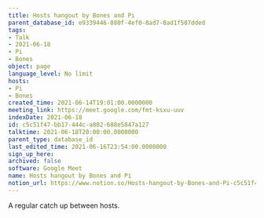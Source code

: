 ```yaml
---
title: Hosts hangout by Bones and Pi
parent_database_id: e9339446-880f-4ef0-8ad7-8ad1f507dded
tags:
- Talk
- 2021-06-18
- Pi
- Bones
object: page
language_level: No limit
hosts:
- Pi
- Bones
created_time: 2021-06-14T19:01:00.0000000
meeting_link: https://meet.google.com/fmt-ksxu-uuv
indexDate: 2021-06-18
id: c5c51f47-bb17-444c-a802-688e5847a127
talktime: 2021-06-18T20:00:00.0000000
parent_type: database_id
last_edited_time: 2021-06-16T23:54:00.0000000
sign_up_here: 
archived: false
software: Google Meet
name: Hosts hangout by Bones and Pi
notion_url: https://www.notion.so/Hosts-hangout-by-Bones-and-Pi-c5c51f47bb17444ca802688e5847a127
---
```


A regular catch up between hosts.


